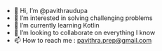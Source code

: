 - 👋 Hi, I’m @pavithraudupa
- 👀 I’m interested in solving challenging problems
- 🌱 I’m currently learning Kotlin
- 💞️ I’m looking to collaborate on everything I know
- 📫 How to reach me : pavithra.prep@gmail.com

<!---
pavithraudupa/pavithraudupa is a ✨ special ✨ repository because its `README.md` (this file) appears on your GitHub profile.
You can click the Preview link to take a look at your changes.
--->
